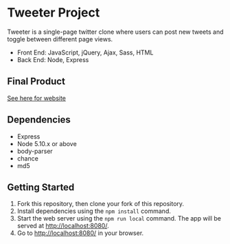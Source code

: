 # Tweeter Project

Tweeter is a single-page twitter clone where users can post new tweets and toggle between different page views. 

- Front End: JavaScript, jQuery, Ajax, Sass, HTML
- Back End: Node, Express

## Final Product

[See here for website](https://project-tweeter.herokuapp.com/)

## Dependencies

- Express
- Node 5.10.x or above
- body-parser
- chance
- md5

## Getting Started

1. Fork this repository, then clone your fork of this repository.
2. Install dependencies using the `npm install` command.
3. Start the web server using the `npm run local` command. The app will be served at <http://localhost:8080/>.
4. Go to <http://localhost:8080/> in your browser.